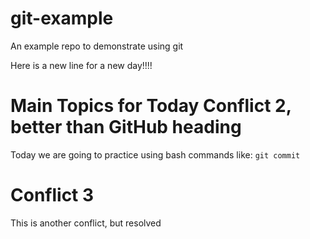# git-example
An example repo to demonstrate using git

Here is a new line for a new day!!!!

# Main Topics for Today Conflict 2, better than GitHub heading
Today we are going to practice using bash commands like:
`git commit`

# Conflict 3
This is another conflict, but resolved
